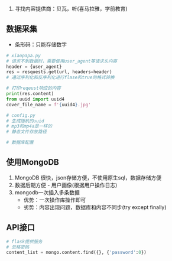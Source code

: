 1.  寻找内容提供商：贝瓦，听(喜马拉雅，学前教育)

## 数据采集

-   条形码：只能存储数字

```python
# xiaopapa.py
# 请求不到数据时，需要使用user_agent等请求头内容
header = {user_agent}
res = resquests.get(url, headers=header)
# 通过序列化和反序列化进行flase和true的格式转换

# 打印reqeust响应的内容
print(res.content)
from uuid import uuid4
cover_file_name = f'{uuid4}.jpg'
```

```python
# config.py
# 生成随机的uuid
# mp3和mp4a是一样的
# 静态文件存放路径

# 数据库配置
```

## 使用MongoDB

1.   MongoDB 很快，json存储方便，不使用原生sql，数据存储方便
2.  数据后期方便 - 用户画像(根据用户操作日志)
3.  mongodb一次插入多条数据
    -   优势：一次操作库操作即可
    -   劣势：内容出现问题，数据库和内容不同步(try except finally)

## API接口

```python
# flask提供服务
# 忽略密码
content_list = mongo.content.find({}, {'password':0})

```

